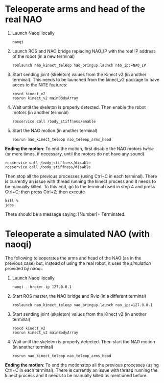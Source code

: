 Teleoperate arms and head of the real NAO
=========================================

1. Launch Naoqi locally
   ```
   naoqi 
   ```

2. Launch ROS and NAO bridge replacing NAO_IP with the real IP address of the
   robot (in a new terminal)
   ```
   roslaunch nao_kinect_teleop nao_bringup.launch nao_ip:=NAO_IP
   ```

4. Start sending joint (skeleton) values from the Kinect v2 (in another
   terminal). This needs to be launched from the kinect_v2 package to have
   acces to the NiTE features:
   ```
   roscd kinect_v2
   rosrun kinect_v2 mainBodyArray
   ```

5. Wait until the skeleton is properly detected. Then enable the robot motors
   (in another terminal)
   ```
   rosservice call /body_stiffness/enable
   ```

6. Start the NAO motion (in another terminal)
   ```
   rosrun nao_kinect_teleop nao_teleop_arms_head
   ```

**Ending the motion**: To end the motion, first disable the NAO motors *twice*
(or more times, if necessary, until the motors do not have any sound)
   ```
   rosservice call /body_stiffness/disable 
   rosservice call /body_stiffness/disable 
   ```
Then stop all the previous processes (using Ctrl+C in each terminal). There
is currently an issue with thread running the kinect process and it needs to
be manually killed. To this end, go to the terminal used in step 4 and press
Ctrl+C; then press Ctrl+Z; then execute
   ```
   kill %
   jobs
   ```
There should be a message saying: [Number]+ Terminated.


Teleoperate a simulated NAO (with naoqi)
================================================

The following teleoperates the arms and head of the NAO (as in the previous case)
but, instead of using the real robot, it uses the *simulation* provided by naoqi.

1. Launch Naoqi locally
   ```
   naoqi --broker-ip 127.0.0.1
   ```
     
2. Start ROS master, the NAO bridge and Rviz (in a different terminal)
   ```
   roslaunch nao_kinect_teleop nao_bringup.launch nao_ip:=127.0.0.1
   ```

4. Start sending joint (skeleton) values from the Kinect v2 (in another
   terminal)
   ```
   roscd kinect_v2
   rosrun kinect_v2 mainBodyArray
   ```

5. Wait until the skeleton is properly detected. Then start the NAO motion
   (in another terminal)
   ```
   rosrun nao_kinect_teleop nao_teleop_arms_head
   ```
**Ending the motion**: To end the motionstop all the previous processes 
(using Ctrl+C in each terminal). There is currently an issue with thread
running the kinect process and it needs to be manually killed as mentioned
before.
